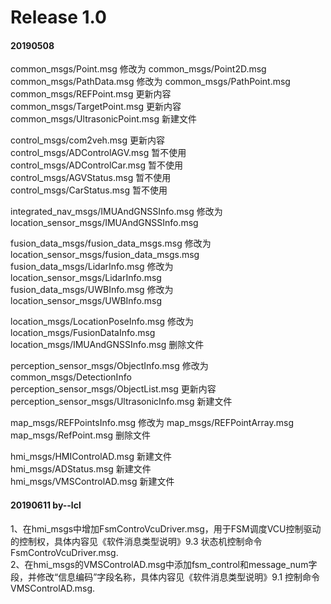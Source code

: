 # Release 1.0

#### 20190508
common_msgs/Point.msg                  修改为 common_msgs/Point2D.msg  
common_msgs/PathData.msg               修改为 common_msgs/PathPoint.msg  
common_msgs/REFPoint.msg               更新内容  
common_msgs/TargetPoint.msg            更新内容  
common_msgs/UltrasonicPoint.msg        新建文件  

control_msgs/com2veh.msg               更新内容  
control_msgs/ADControlAGV.msg          暂不使用  
control_msgs/ADControlCar.msg          暂不使用  
control_msgs/AGVStatus.msg             暂不使用  
control_msgs/CarStatus.msg             暂不使用  

integrated_nav_msgs/IMUAndGNSSInfo.msg 修改为 location_sensor_msgs/IMUAndGNSSInfo.msg  

fusion_data_msgs/fusion_data_msgs.msg  修改为 location_sensor_msgs/fusion_data_msgs.msg  
fusion_data_msgs/LidarInfo.msg         修改为 location_sensor_msgs/LidarInfo.msg  
fusion_data_msgs/UWBInfo.msg           修改为 location_sensor_msgs/UWBInfo.msg  

location_msgs/LocationPoseInfo.msg     修改为 location_msgs/FusionDataInfo.msg  
location_msgs/IMUAndGNSSInfo.msg       删除文件  

perception_sensor_msgs/ObjectInfo.msg     修改为 common_msgs/DetectionInfo  
perception_sensor_msgs/ObjectList.msg     更新内容  
perception_sensor_msgs/UltrasonicInfo.msg 新建文件  

map_msgs/REFPointsInfo.msg             修改为 map_msgs/REFPointArray.msg  
map_msgs/RefPoint.msg                  删除文件  

hmi_msgs/HMIControlAD.msg              新建文件  
hmi_msgs/ADStatus.msg                  新建文件  
hmi_msgs/VMSControlAD.msg              新建文件  

#### 20190611 by--lcl
1、在hmi_msgs中增加FsmControVcuDriver.msg，用于FSM调度VCU控制驱动的控制权，具体内容见《软件消息类型说明》9.3 状态机控制命令FsmControVcuDriver.msg.  
2、在hmi_msgs的VMSControlAD.msg中添加fsm_control和message_num字段，并修改“信息编码”字段名称，具体内容见《软件消息类型说明》9.1 控制命令 VMSControlAD.msg.  
